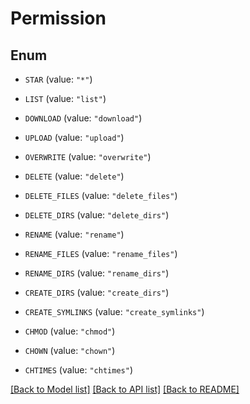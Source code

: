 # Permission

## Enum


* `STAR` (value: `"*"`)

* `LIST` (value: `"list"`)

* `DOWNLOAD` (value: `"download"`)

* `UPLOAD` (value: `"upload"`)

* `OVERWRITE` (value: `"overwrite"`)

* `DELETE` (value: `"delete"`)

* `DELETE_FILES` (value: `"delete_files"`)

* `DELETE_DIRS` (value: `"delete_dirs"`)

* `RENAME` (value: `"rename"`)

* `RENAME_FILES` (value: `"rename_files"`)

* `RENAME_DIRS` (value: `"rename_dirs"`)

* `CREATE_DIRS` (value: `"create_dirs"`)

* `CREATE_SYMLINKS` (value: `"create_symlinks"`)

* `CHMOD` (value: `"chmod"`)

* `CHOWN` (value: `"chown"`)

* `CHTIMES` (value: `"chtimes"`)


[[Back to Model list]](../README.md#documentation-for-models) [[Back to API list]](../README.md#documentation-for-api-endpoints) [[Back to README]](../README.md)


